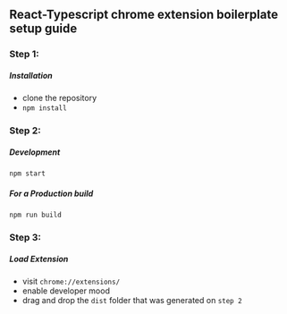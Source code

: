 ## React-Typescript chrome extension boilerplate setup guide


### Step 1:
##### Installation
- clone the repository
- ```npm install```

### Step 2:
##### Development
```npm start```
##### For a Production build
```npm run build```

### Step 3:
##### Load Extension 
- visit ```chrome://extensions/```
- enable developer mood
- drag and drop the ```dist``` folder that was generated on ```step 2```
